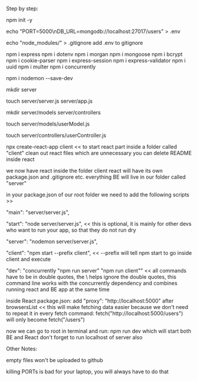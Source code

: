 Step by step:

npm init -y

echo "PORT=5000\nDB_URL=mongodb://localhost:27017/users" > .env

echo "node_modules/" > .gitignore
add .env to gitignore

npm i express
npm i dotenv
npm i morgan
npm i mongoose
npm i bcrypt
npm i cookie-parser
npm i express-session
npm i express-validator
npm i uuid
npm i multer
npm i concurrently

npm i nodemon --save-dev

mkdir server

touch server/server.js server/app.js

mkdir server/models server/controllers

touch server/models/userModel.js

touch server/controllers/userController.js

npx create-react-app client
<< to start react part inside a folder called "client"
clean out react files which are unnecessary
you can delete README inside react

we now have react inside the folder client
react will have its own package.json and .gitignore etc.
everything BE will live in our folder called "server"

in your package.json of our root folder we need to add the following scripts >>

"main": "server/server.js",

"start": "node server/server.js",
<< this is optional, it is mainly for other devs who want to run your app, so that they do not run dry

"server": "nodemon server/server.js",

"client": "npm start --prefix client",
<< --prefix will tell npm start to go inside client and execute

"dev": "concurrently \"npm run server\" \"npm run client\""
<< all commands have to be in double quotes, the \ helps ignore the double quotes, this command line works with the concurrently dependency and combines running react and BE app at the same time

inside React package.json: add "proxy": "http://localhost:5000" after browsersList
<< this will make fetching data easier because we don't need to repeat it in every fetch command:
fetch("http://localhost:5000/users") will only become
fetch("/users")

now we can go to root in terminal and run:
npm run dev
which will start both BE and React
don't forget to run localhost of server also

Other Notes:

empty files won't be uploaded to github

killing PORTs is bad for your laptop, you will always have to do that
